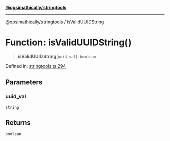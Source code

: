 [**@opsimathically/stringtools**](../README.md)

***

[@opsimathically/stringtools](../README.md) / isValidUUIDString

# Function: isValidUUIDString()

> **isValidUUIDString**(`uuid_val`): `boolean`

Defined in: [stringtools.ts:294](https://github.com/opsimathically/stringtools/blob/be6279cb127c5f8c1596ccd40cdd74eea6133fed/src/stringtools.ts#L294)

## Parameters

### uuid\_val

`string`

## Returns

`boolean`
